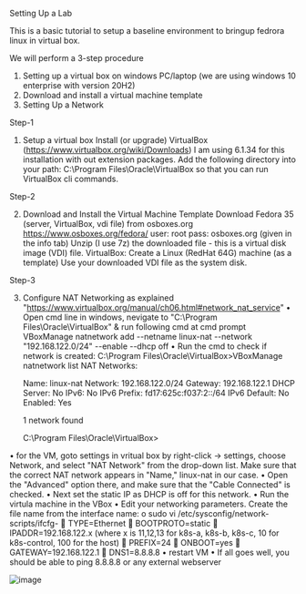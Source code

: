 Setting Up a Lab

This is a basic tutorial to setup a baseline environment to bringup fedrora linux in virtual box.

We will perform a 3-step procedure

1. Setting up a virtual box on windows PC/laptop (we are using windows 10 enterprise with version 20H2)
2. Download and install a virtual machine template
3. Setting Up a Network


Step-1

1. Setup a virtual box
  Install (or upgrade) VirtualBox (https://www.virtualbox.org/wiki/Downloads)
  I am using 6.1.34 for this installation with out extension packages.
  Add the following directory into your path: C:\Program Files\Oracle\VirtualBox so that you can run VirtualBox cli commands.


Step-2

2. Download and Install the Virtual Machine Template
  Download Fedora 35 (server, VirtualBox, vdi file) from osboxes.org https://www.osboxes.org/fedora/
  user: root pass: osboxes.org (given in the info tab)
  Unzip (I use 7z) the downloaded file - this is a virtual disk image (VDI) file.
  VirtualBox: Create a Linux (RedHat 64G) machine (as a template)
  Use your downloaded VDI file as the system disk.
  
Step-3

3. Configure NAT Networking as explained "https://www.virtualbox.org/manual/ch06.html#network_nat_service"
•	Open cmd line in windows, nevigate to "C:\Program Files\Oracle\VirtualBox" & run following cmd at cmd prompt
VBoxManage natnetwork add --netname linux-nat --network "192.168.122.0/24" --enable --dhcp off
•	Run the cmd to check if network is created:
    C:\Program Files\Oracle\VirtualBox>VBoxManage natnetwork list
    NAT Networks:

    Name:         linux-nat
    Network:      192.168.122.0/24
    Gateway:      192.168.122.1
    DHCP Server:  No
    IPv6:         No
    IPv6 Prefix:  fd17:625c:f037:2::/64
    IPv6 Default: No
    Enabled:      Yes

    1 network found

    C:\Program Files\Oracle\VirtualBox>

•	for the VM, goto settings in vritual box by right-click -> settings, choose Network, and select "NAT Network" from the drop-down list. Make sure that the correct NAT network appears in "Name," linux-nat in our case.
•	Open the "Advanced" option there, and make sure that the "Cable Connected" is checked.
•	Next set the static IP as DHCP is off for this network.
•	Run the virtula machine in the VBox
•	Edit your networking parameters. Create the file name from the interface name:
    o	sudo vi /etc/sysconfig/network-scripts/ifcfg-<if name>
    	TYPE=Ethernet
    	BOOTPROTO=static
    	IPADDR=192.168.122.x (where x is 11,12,13 for k8s-a, k8s-b, k8s-c, 10 for k8s-control, 100 for the host)
    	PREFIX=24
    	ONBOOT=yes
    	GATEWAY=192.168.122.1
    	DNS1=8.8.8.8
•	restart VM 
•	If all goes well, you should be able to ping 8.8.8.8 or any external webserver
  
  
  ![image](https://user-images.githubusercontent.com/94822541/167825942-d74d8f64-505e-408b-9bbe-ddbd40445cbb.png)
